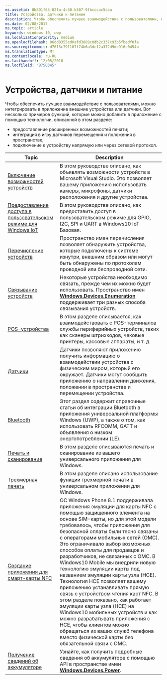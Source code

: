 ```yaml
---
ms.assetid: 0b891f63-02fa-4c30-b307-9fbcccac5caa
title: Устройства, датчики и питание
description: Чтобы обеспечить лучшее взаимодействие с пользователями, возможно, потребуется интегрировать в приложение внешние устройства или датчики.
ms.date: 02/08/2017
ms.topic: article
keywords: windows 10, uwp
ms.localizationpriority: medium
ms.openlocfilehash: 06dd8355cd0afd3889c0db2c337c93b5fbedf0fa
ms.sourcegitcommit: d7613c791107f74b6a3dc12a372d9de916c0454b
ms.translationtype: MT
ms.contentlocale: ru-RU
ms.lasthandoff: 12/05/2018
ms.locfileid: "8750345"
---
```

# <a name="devices-sensors-and-power"></a>Устройства, датчики и питание


Чтобы обеспечить лучшее взаимодействие с пользователями, можно интегрировать в приложение внешние устройства или датчики. Вот несколько примеров функций, которые можно добавить в приложение с помощью технологии, описанной в этом разделе:

-   предоставление расширенных возможностей печати;
-   интеграция в игру датчиков перемещения и положения в пространстве;
-   подключение к устройству напрямую или через сетевой протокол.

| Topic | Description |
|-------|-------------|
| [Включение возможностей устройств](enable-device-capabilities.md) | В этом руководстве описано, как объявлять возможности устройств в Microsoft Visual Studio. Это позволяет вашему приложению использовать камеры, микрофоны, датчики расположения и другие устройства. | 
| [Предоставление доступа в пользовательском режиме для Windows IoT](enable-usermode-access.md) | В этом руководстве описано, как предоставить доступ в пользовательском режиме для GPIO, I2C, SPI и UART в Windows10 IoT Базовая. |
| [Перечисление устройств](enumerate-devices.md) | Пространство имен перечисления позволяет обнаружить устройства, которые подключены к системе изнутри, внешним образом или могут быть обнаружены по протоколам проводной или беспроводной сети. |
| [Связывание устройств](pair-devices.md) | Некоторые устройства необходимо связать, прежде чем их можно будет использовать. Пространство имен [<strong>Windows.Devices.Enumeration</strong>](https://msdn.microsoft.com/library/windows/apps/BR225459) поддерживает три разных способа связывания устройств. |
| [POS-устройства](point-of-service.md) | В этом разделе описывается, как взаимодействовать с POS-терминалов службы периферийных устройств, таких как сканеры штрихкодов, чековые принтеры, кассовые аппараты, и т. д. | 
| [Датчики](sensors.md) | Датчики позволяют приложению получить информацию о взаимодействии устройства с физическим миром, который его окружает. Датчики могут сообщить приложению о направлении движения, положении в пространстве и перемещении устройства. |
| [Bluetooth](bluetooth.md) | Этот раздел содержит справочные статьи об интеграции Bluetooth в приложения универсальной платформы Windows (UWP), а также о том, как использовать RFCOMM, GATT и объявления о низком энергопотреблении (LE). | 
| [Печать и сканирование](printing-and-scanning.md) | В этом разделе описываются печать и сканирование из вашего универсального приложения для Windows. | 
| [Трехмерная печать](3d-printing.md) | В этом разделе описано использование функции трехмерной печати в универсальном приложении для Windows. |
| [Создание приложения для смарт-карты NFC](host-card-emulation.md) | ОС Windows Phone 8.1 поддерживала приложения эмуляции для карты NFC с помощью защищенного элемента на основе SIM-карты, но для этой модели требовалось, чтобы приложения для безопасной оплаты были тесно связаны с операторами мобильных сетей (ОМС). Это ограничивало выбор возможных способов оплаты для продавцов и разработчиков, не связанных с ОМС. В Windows10 Mobile мы внедрили новую технологию эмуляции карты под названием эмуляции карты узла (HCE). Технология HCE позволяет вашему приложению устанавливать прямую связь с устройством чтения карт NFC. В этом разделе показано, как работает эмуляции карты узла (HCE) на Windows10 мобильных устройств и как можно разрабатывать приложения с HCE, чтобы клиентов можно обращаться из ваших служб телефона вместо физической карты без обязательной связи с ОМС. |
| [Получение сведений об аккумуляторе](get-battery-info.md) | Узнайте, как получить подробные сведения об аккумуляторе с помощью API в пространстве имен [<strong>Windows.Devices.Power</strong>](https://msdn.microsoft.com/library/windows/apps/Dn895017). |

